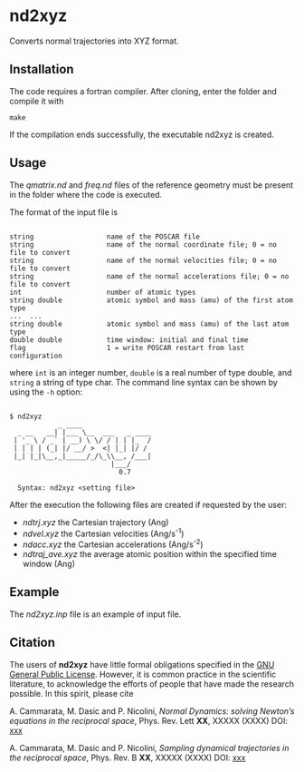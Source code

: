 # nd2xyz

Converts normal trajectories into XYZ format.

## Installation

The code requires a fortran compiler. After cloning, enter the folder and compile it with

`make`

If the compilation ends successfully, the executable nd2xyz is created.

## Usage

The *qmatrix.nd* and *freq.nd* files of the reference geometry must be present in the folder where the code is executed.

The format of the input file is


```

string                  name of the POSCAR file
string                  name of the normal coordinate file; 0 = no file to convert
string                  name of the normal velocities file; 0 = no file to convert
string                  name of the normal accelerations file; 0 = no file to convert
int                     number of atomic types
string double           atomic symbol and mass (amu) of the first atom type
...  ...
string double           atomic symbol and mass (amu) of the last atom type
double double           time window: initial and final time
flag                    1 = write POSCAR restart from last configuration

```

where `int` is an integer number, `double` is a real number of type double, and `string` a string of type char. The command line syntax can be shown by using the `-h` option:

```

$ nd2xyz 
            _ ____                 
  _ __   __| |___ \__  ___   _ ____
 | '_ \ / _` | __) \ \/ / | | |_  /
 | | | | (_| |/ __/ >  <| |_| |/ / 
 |_| |_|\__,_|_____/_/\_\\__, /___|
                         |___/     
                           0.7

  Syntax: nd2xyz <setting file>

```

After the execution the following files are created if requested by the user:

- *ndtrj.xyz* the Cartesian trajectory (Ang)
- *ndvel.xyz* the Cartesian velocities (Ang/s<sup>-1</sup>)
- *ndacc.xyz* the Cartesian accelerations (Ang/s<sup>-2</sup>)
- *ndtraj_ave.xyz* the average atomic position within the specified time window (Ang)

## Example

The *nd2xyz.inp* file is an example of input file. 

## Citation

The users of **nd2xyz** have little formal obligations specified in the [GNU General Public License](https://www.gnu.org/licenses/old-licenses/gpl-2.0.en.html).
However, it is common practice in the scientific literature, to acknowledge the efforts of people that have made the research possible.
In this spirit, please cite

A. Cammarata, M. Dasic and P. Nicolini, *Normal Dynamics: solving Newton’s equations in the reciprocal space*, Phys. Rev. Lett **XX**, XXXXX (XXXX) DOI: [xxx](https://doi.org/10.1103/xxx)

A. Cammarata, M. Dasic and P. Nicolini, *Sampling dynamical trajectories in the reciprocal space*, Phys. Rev. B **XX**, XXXXX (XXXX) DOI: [xxx](https://doi.org/10.1103/xxx)
